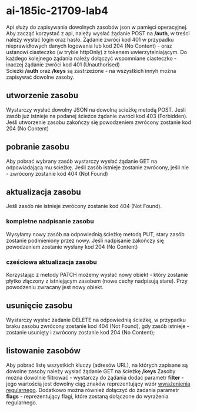 # ai-185ic-21709-lab4

Api służy do zapisywania dowolnych zasobów json w pamięci operacyjnej. Aby zacząć korzystać z api, należy wysłać 
żądanie POST na **/auth**, w treści należy wysłać login oraz hasło. Żądanie zwróci kod 401 w przypadku nieprawidłowych 
danych logowania lub kod 204 (No Content) - oraz ustanowi ciasteczko (w trybie httpOnly) z tokenem uwierzytelniającym. Do każdego kolejnego żądania 
należy dołączyć wspomniane ciasteczko - inaczej żądanie zwróci kod 401 (Unauthorised)  
Ścieżki **/auth** oraz **/keys** są zastrzeżone - na wszystkich innyh można zapisywać dowolne zasoby.

## utworzenie zasobu
Wystarczy wysłać dowolny JSON na dowolną scieżkę metodą POST. Jeśli zasób już istnieje na podanej ścieżce żądanie zwróci kod 403 (Forbidden). Jeśli utworzenie zasobu zakończy się powodzeniem zwrócony zostanie kod 204 (No Content)

## pobranie zasobu
Aby pobrać wybrany zasób wystarczy wysłać żądanie GET na odpowiadającą mu scieżkę. Jeśli zasób istnieje zostanie zwrócony, jeśli nie - zwrócony zostanie kod 404 (Not Found)

## aktualizacja zasobu
Jeśli zasób nie istnieje zwrócony zostanie kod 404 (Not Found).
### kompletne nadpisanie zasobu
Wysyłamy nowy zasób na odpowiednią ścieżkę metodą PUT, stary zasób zostanie podmieniony przez nowy. Jeśli nadpisanie zakończy się powodzeniem
zostanie wysłany kod 204 (No Content)
### cześciowa aktualizacja zasobu
Korzystając z metody PATCH możemy wysłać nowy obiekt - który zostanie płytko złączony z istniejącym zasobem (nowe cechy nadpisują stare). 
Przy powodzeniu zwracany jest nowy obiekt. 
## usunięcie zasobu
Wystarczy wysłać żadanie DELETE na odpowiednią ścieżkę, w przypadku braku zasobu zwrócony zostanie kod 404 (Not Found), gdy zasób istnieje - zostanie usunięty i zwrócony zostanie kod 204 (No Content);
## listowanie zasobów
Aby pobrać listę wszystkich kluczy (adresów URL), na których zapisane są dowolne zasoby należy wysłać żądanie GET na ścieżkę **/keys**
Zasoby można dowolnie filtrować - wystarczy do żądania dodać parametr **filter** - jego wartością jest dowolny ciąg znaków reprezentujący wzór [wyrażenienia regularnego](https://www.w3schools.com/jsref/jsref_obj_regexp.asp). Dodatkowo można również dołączyć do żadania parametr **flags** - reprezentujący flagi, które zostaną dołączone do wyrażenia regularnego.

